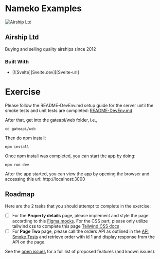 # Nameko Examples

![Airship Ltd](../../airship.png)

## Airship Ltd

Buying and selling quality airships since 2012

### Built With

- [![Svelte][Svelte.dev]][Svelte-url]

# Exercise

Please follow the README-DevEnv.md setup guide for the server until the smoke tests and unit tests are completed:
[README-DevEnv.md](https://github.com/gitricko/nameko-devex/blob/master/README-DevEnv.md)

After that, get into the gateapi/web folder, i.e.,

```
cd gateapi/web
```

Then do npm install:

```
npm install
```

Once npm install was completed, you can start the app by doing:

```
npm run dev
```

After the app started, you can view the app by opening the browser and accessing this url: http://localhost:3000

## Roadmap

Here are the 2 tasks that you should attempt to complete in the exercise:

- [ ] For the **Property details** page, please implement and style the page according to this [Figma mocks](https://bit.ly/3pcGsLl). For the CSS part, please only utilize tailwind css to complete this page [Tailwind CSS docs](https://tailwindcss.com/docs/installation)
- [ ] For **Page Two** page, please call the orders API as outlined in the [API Smoke Tests](https://github.com/gitricko/nameko-devex/blob/master/test/nex-smoketest.sh) and retrieve order with id 1 and display response from the API on the page.

See the [open issues](https://github.com/github_username/repo_name/issues) for a full list of proposed features (and known issues).
